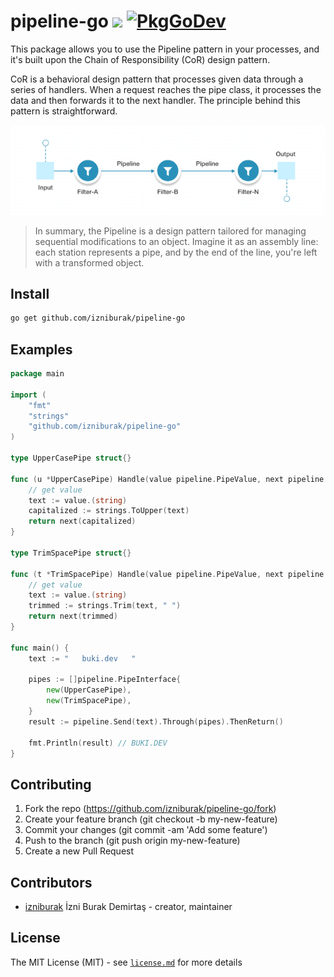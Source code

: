 # pipeline-go [![](https://github.com/izniburak/pipeline-go/actions/workflows/go.yml/badge.svg)](https://github.com/izniburak/pipeline-go/actions) [![PkgGoDev](https://pkg.go.dev/badge/github.com/izniburak/pipeline-go)](https://pkg.go.dev/github.com/izniburak/pipeline-go)

This package allows you to use the Pipeline pattern in your processes, and it's built upon the Chain of Responsibility (CoR) design pattern.

CoR is a behavioral design pattern that processes given data through a series of handlers. When a request reaches the pipe class, it processes the data and then forwards it to the next handler. The principle behind this pattern is straightforward.

![pipeline](/.github/static/pipeline.png)

> In summary, the Pipeline is a design pattern tailored for managing sequential modifications to an object. Imagine it as an assembly line: each station represents a pipe, and by the end of the line, you're left with a transformed object.

## Install

```bash
go get github.com/izniburak/pipeline-go
```

## Examples
```go
package main

import (
	"fmt"
	"strings"
	"github.com/izniburak/pipeline-go"
)

type UpperCasePipe struct{}

func (u *UpperCasePipe) Handle(value pipeline.PipeValue, next pipeline.PipeNext) pipeline.PipeValue {
	// get value
	text := value.(string)
	capitalized := strings.ToUpper(text)
	return next(capitalized)
}

type TrimSpacePipe struct{}

func (t *TrimSpacePipe) Handle(value pipeline.PipeValue, next pipeline.PipeNext) pipeline.PipeValue {
	// get value
	text := value.(string)
	trimmed := strings.Trim(text, " ")
	return next(trimmed)
}

func main() {
	text := "   buki.dev   "

	pipes := []pipeline.PipeInterface{
		new(UpperCasePipe),
		new(TrimSpacePipe),
	}
	result := pipeline.Send(text).Through(pipes).ThenReturn()

	fmt.Println(result) // BUKI.DEV
}
```

## Contributing

1. Fork the repo (https://github.com/izniburak/pipeline-go/fork)
2. Create your feature branch (git checkout -b my-new-feature)
3. Commit your changes (git commit -am 'Add some feature')
4. Push to the branch (git push origin my-new-feature)
5. Create a new Pull Request

## Contributors

- [izniburak](https://github.com/izniburak) İzni Burak Demirtaş - creator, maintainer

## License
The MIT License (MIT) - see [`license.md`](https://github.com/izniburak/pipeline-go/blob/main/license.md) for more details
